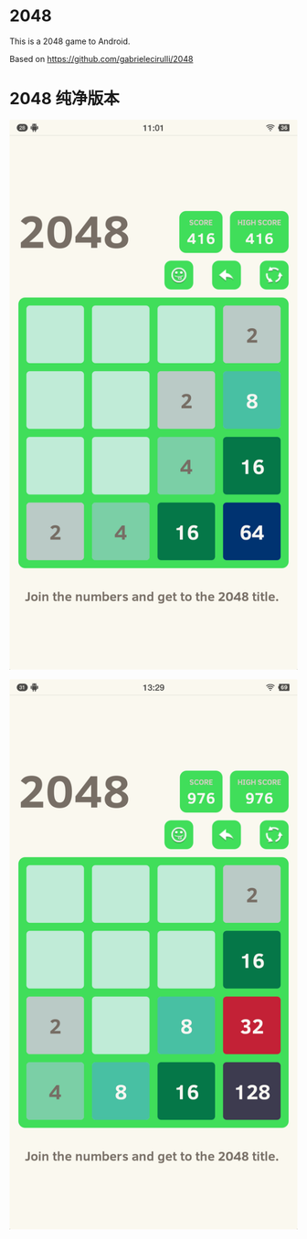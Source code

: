 2048
====


This is a 2048 game to Android.

Based on https://github.com/gabrielecirulli/2048



# 2048  纯净版本




![image](https://github.com/scsd3211/2048/blob/cz/release/Screenshot_2018-10-16-11-01-27-647_2048CleanVersion.png?raw=true)


![image](https://github.com/scsd3211/2048/blob/cz/release/Screenshot_2018-10-16-13-29-43-924_2048CleanVersion.png?raw=true)

